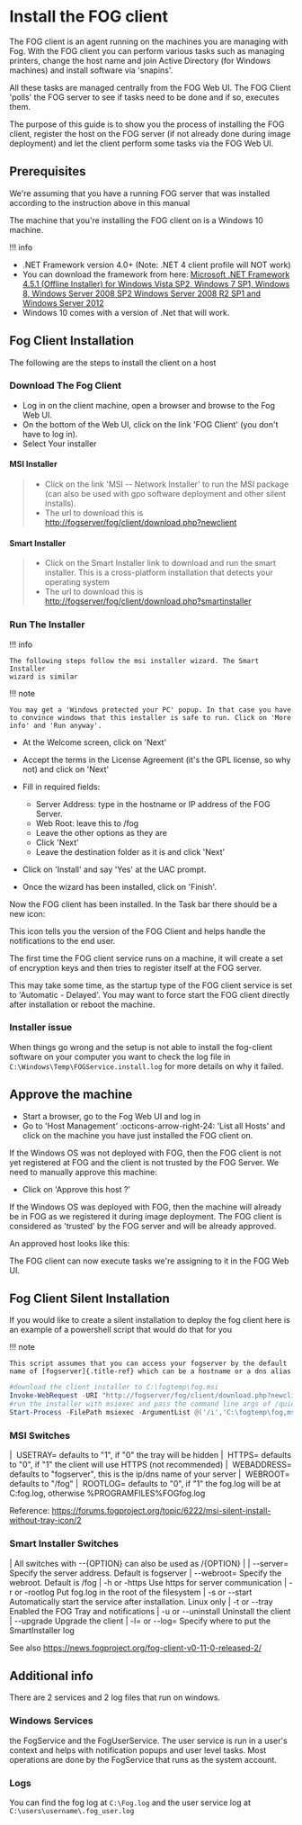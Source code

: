 # Install the FOG client

The FOG client is an agent running on the machines you are managing with
Fog. With the FOG client you can perform various tasks such as managing
printers, change the host name and join Active Directory (for Windows
machines) and install software via 'snapins'.

All these tasks are managed centrally from the FOG Web UI. The FOG
Client 'polls' the FOG server to see if tasks need to be done and if
so, executes them.

The purpose of this guide is to show you the process of installing the
FOG client, register the host on the FOG server (if not already done
during image deployment) and let the client perform some tasks via the
FOG Web UI.

## Prerequisites

We're assuming that you have a running FOG server that was installed
according to the instruction above in this manual

The machine that you're installing the FOG client on is a Windows 10
machine.

!!! info

  -   .NET Framework version 4.0+ (Note: .NET 4 client profile will NOT
      work)
  -   You can download the framework from here: [Microsoft .NET Framework
      4.5.1 (Offline Installer) for Windows Vista SP2, Windows 7 SP1,
      Windows 8, Windows Server 2008 SP2 Windows Server 2008 R2 SP1 and
      Windows Server
      2012](https://www.microsoft.com/en-us/download/details.aspx?id=40779)
  -   Windows 10 comes with a version of .Net that will work.


## Fog Client Installation

The following are the steps to install the client on a host

### Download The Fog Client

-   Log in on the client machine, open a browser and browse to the Fog
    Web UI.
-   On the bottom of the Web UI, click on the link 'FOG Client' (you
    don't have to log in).
-   Select Your installer

#### MSI Installer

> -   Click on the link 'MSI \-- Network Installer' to run the MSI
>     package (can also be used with gpo software deployment and other
>     silent installs).
> -   The url to download this is
>     <http://fogserver/fog/client/download.php?newclient>

#### Smart Installer

> -   Click on the Smart Installer link to download and run the smart
>     installer. This is a cross-platform installation that detects your
>     operating system
> -   The url to download this is
>     <http://fogserver/fog/client/download.php?smartinstaller>

### Run The Installer

!!! info

    The following steps follow the msi installer wizard. The Smart Installer
    wizard is similar


!!! note

    You may get a 'Windows protected your PC' popup. In that case you have to convince windows that this installer is safe to run. Click on 'More info' and 'Run anyway'. 

-   At the Welcome screen, click on 'Next'
-   Accept the terms in the License Agreement (it's the GPL license, so
    why not) and click on 'Next'

-   Fill in required fields:
    -   Server Address: type in the hostname or IP address of the FOG
        Server.
    -   Web Root: leave this to /fog
    -   Leave the other options as they are
    -   Click 'Next'
    -   Leave the destination folder as it is and click 'Next'
-   Click on 'Install' and say 'Yes' at the UAC prompt.
-   Once the wizard has been installed, click on 'Finish'.

Now the FOG client has been installed. In the Task bar there should be a
new icon:

This icon tells you the version of the FOG Client and helps handle the
notifications to the end user.

The first time the FOG client service runs on a machine, it will create
a set of encryption keys and then tries to register itself at the FOG
server.

This may take some time, as the startup type of the FOG client service
is set to 'Automatic - Delayed'. You may want to force start the FOG
client directly after installation or reboot the machine.

### Installer issue

When things go wrong and the setup is not able to install the fog-client
software on your computer you want to check the log file in
`C:\Windows\Temp\FOGService.install.log` for more details on why it
failed.

## Approve the machine

-   Start a browser, go to the Fog Web UI and log in
-   Go to 'Host Management' :octicons-arrow-right-24: 'List all Hosts' and click on the
    machine you have just installed the FOG client on.

If the Windows OS was not deployed with FOG, then the FOG client is not
yet registered at FOG and the client is not trusted by the FOG Server.
We need to manually approve this machine:

-   Click on 'Approve this host ?'

If the Windows OS was deployed with FOG, then the machine will already
be in FOG as we registered it during image deployment. The FOG client is
considered as 'trusted' by the FOG server and will be already
approved.

An approved host looks like this:

The FOG client can now execute tasks we're assigning to it in the FOG
Web UI.

## Fog Client Silent Installation

If you would like to create a silent installation to deploy the fog
client here is an example of a powershell script that would do that for
you

!!! note

    This script assumes that you can access your fogserver by the default
    name of [fogserver]{.title-ref} which can be a hostname or a dns alias


``` powershell
#download the client installer to C:\fogtemp\fog.msi
Invoke-WebRequest -URI "http://fogserver/fog/client/download.php?newclient" -UseBasicParsing -OutFile 'C:\fogtemp\fog.msi'
#run the installer with msiexec and pass the command line args of /quiet /qn /norestart
Start-Process -FilePath msiexec -ArgumentList @('/i','C:\fogtemp\fog,msi','/quiet','/qn','/norestart') -NoNewWindow -Wait;
```

### MSI Switches

|  USETRAY= defaults to "1", if "0" the tray will be hidden
|  HTTPS= defaults to "0", if "1" the client will use HTTPS (not
  recommended)
|  WEBADDRESS= defaults to "fogserver", this is the ip/dns name of
  your server
|  WEBROOT= defaults to "/fog"
|  ROOTLOG= defaults to "0", if "1" the fog.log will be at
  C:fog.log, otherwise %PROGRAMFILES%FOGfog.log

Reference:
<https://forums.fogproject.org/topic/6222/msi-silent-install-without-tray-icon/2>

### Smart Installer Switches

| All switches with \--{OPTION} can also be used as /{OPTION}
| 
| \--server= Specify the server address. Default is fogserver
| \--webroot= Specify the webroot. Default is /fog
| -h or -https Use https for server communication
| -r or -rootlog Put fog.log in the root of the filesystem
| -s or \--start Automatically start the service after installation.
  Linux only
| -t or \--tray Enabled the FOG Tray and notifications
| -u or \--uninstall Uninstall the client
| \--upgrade Upgrade the client
| -l= or \--log= Specify where to put the SmartInstaller log

See also <https://news.fogproject.org/fog-client-v0-11-0-released-2/>

## Additional info

There are 2 services and 2 log files that run on windows.

### Windows Services

the FogService and the FogUserService. The user service is run in a
user's context and helps with notification popups and user level tasks.
Most operations are done by the FogService that runs as the system
account.

### Logs

You can find the fog log at `C:\Fog.log` and the user service log at
`C:\users\username\.fog_user.log`
